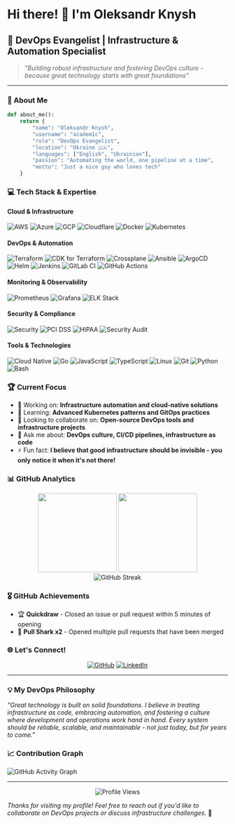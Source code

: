 # Hi there! 👋 I'm Oleksandr Knysh

## 🚀 DevOps Evangelist | Infrastructure & Automation Specialist

> *"Building robust infrastructure and fostering DevOps culture - because great technology starts with great foundations"*

---

### 🎯 About Me

```python
def about_me():
    return {
        "name": "Oleksandr Knysh",
        "username": "academ1c",
        "role": "DevOps Evangelist",
        "location": "Ukraine 🇺🇦",
        "languages": ["English", "Ukrainian"],
        "passion": "Automating the world, one pipeline at a time",
        "motto": "Just a nice guy who loves tech"
    }
```

### 💻 Tech Stack & Expertise

#### **Cloud & Infrastructure**
![AWS](https://img.shields.io/badge/-AWS-232F3E?style=flat&logo=amazon-aws&logoColor=white)
![Azure](https://img.shields.io/badge/-Azure-0078D4?style=flat&logo=microsoft-azure&logoColor=white)
![GCP](https://img.shields.io/badge/-Google_Cloud-4285F4?style=flat&logo=google-cloud&logoColor=white)
![Cloudflare](https://img.shields.io/badge/-Cloudflare-F38020?style=flat&logo=cloudflare&logoColor=white)
![Docker](https://img.shields.io/badge/-Docker-2496ED?style=flat&logo=docker&logoColor=white)
![Kubernetes](https://img.shields.io/badge/-Kubernetes-326CE5?style=flat&logo=kubernetes&logoColor=white)

#### **DevOps & Automation**
![Terraform](https://img.shields.io/badge/-Terraform-623CE4?style=flat&logo=terraform&logoColor=white)
![CDK for Terraform](https://img.shields.io/badge/-CDKTF-623CE4?style=flat&logo=terraform&logoColor=white)
![Crossplane](https://img.shields.io/badge/-Crossplane-00ADD8?style=flat&logo=crossplane&logoColor=white)
![Ansible](https://img.shields.io/badge/-Ansible-EE0000?style=flat&logo=ansible&logoColor=white)
![ArgoCD](https://img.shields.io/badge/-ArgoCD-EF7B4D?style=flat&logo=argo&logoColor=white)
![Helm](https://img.shields.io/badge/-Helm-0F1689?style=flat&logo=helm&logoColor=white)
![Jenkins](https://img.shields.io/badge/-Jenkins-D24939?style=flat&logo=jenkins&logoColor=white)
![GitLab CI](https://img.shields.io/badge/-GitLab_CI-FC6D26?style=flat&logo=gitlab&logoColor=white)
![GitHub Actions](https://img.shields.io/badge/-GitHub_Actions-2088FF?style=flat&logo=github-actions&logoColor=white)

#### **Monitoring & Observability**
![Prometheus](https://img.shields.io/badge/-Prometheus-E6522C?style=flat&logo=prometheus&logoColor=white)
![Grafana](https://img.shields.io/badge/-Grafana-F46800?style=flat&logo=grafana&logoColor=white)
![ELK Stack](https://img.shields.io/badge/-ELK_Stack-005571?style=flat&logo=elastic&logoColor=white)

#### **Security & Compliance**
![Security](https://img.shields.io/badge/-Security-FF6B6B?style=flat&logo=shield&logoColor=white)
![PCI DSS](https://img.shields.io/badge/-PCI_DSS-4CAF50?style=flat&logo=security&logoColor=white)
![HIPAA](https://img.shields.io/badge/-HIPAA-2196F3?style=flat&logo=health&logoColor=white)
![Security Audit](https://img.shields.io/badge/-Security_Audit-9C27B0?style=flat&logo=verified&logoColor=white)

#### **Tools & Technologies**
![Cloud Native](https://img.shields.io/badge/-Cloud_Native-326CE5?style=flat&logo=cloud&logoColor=white)
![Go](https://img.shields.io/badge/-Go-00ADD8?style=flat&logo=go&logoColor=white)
![JavaScript](https://img.shields.io/badge/-JavaScript-F7DF1E?style=flat&logo=javascript&logoColor=black)
![TypeScript](https://img.shields.io/badge/-TypeScript-3178C6?style=flat&logo=typescript&logoColor=white)
![Linux](https://img.shields.io/badge/-Linux-FCC624?style=flat&logo=linux&logoColor=black)
![Git](https://img.shields.io/badge/-Git-F05032?style=flat&logo=git&logoColor=white)
![Python](https://img.shields.io/badge/-Python-3776AB?style=flat&logo=python&logoColor=white)
![Bash](https://img.shields.io/badge/-Bash-4EAA25?style=flat&logo=gnu-bash&logoColor=white)

### 🏆 Current Focus

- 🔭 Working on: **Infrastructure automation and cloud-native solutions**
- 🌱 Learning: **Advanced Kubernetes patterns and GitOps practices**
- 👯 Looking to collaborate on: **Open-source DevOps tools and infrastructure projects**
- 💬 Ask me about: **DevOps culture, CI/CD pipelines, infrastructure as code**
- ⚡ Fun fact: **I believe that good infrastructure should be invisible - you only notice it when it's not there!**

### 📊 GitHub Analytics

<div align="center">
  <img height="180em" src="https://github-readme-stats.vercel.app/api?username=academ1c&show_icons=true&theme=dark&include_all_commits=true&count_private=true"/>
  <img height="180em" src="https://github-readme-stats.vercel.app/api/top-langs/?username=academ1c&layout=compact&langs_count=7&theme=dark"/>
</div>

<div align="center">
  <img src="https://github-readme-streak-stats.herokuapp.com/?user=academ1c&theme=dark" alt="GitHub Streak"/>
</div>

### 🎖️ GitHub Achievements

- 🏆 **Quickdraw** - Closed an issue or pull request within 5 minutes of opening
- 🦈 **Pull Shark x2** - Opened multiple pull requests that have been merged

### 🌐 Let's Connect!

<div align="center">
  
[![GitHub](https://img.shields.io/badge/-GitHub-181717?style=for-the-badge&logo=github&logoColor=white)](https://github.com/academ1c)
[![LinkedIn](https://img.shields.io/badge/-LinkedIn-0077B5?style=for-the-badge&logo=linkedin&logoColor=white)](https://www.linkedin.com/in/oleksandr-knysh-34bb0180/)

</div>

---

### 💡 My DevOps Philosophy

*"Great technology is built on solid foundations. I believe in treating infrastructure as code, embracing automation, and fostering a culture where development and operations work hand in hand. Every system should be reliable, scalable, and maintainable - not just today, but for years to come."*

### 📈 Contribution Graph

![GitHub Activity Graph](https://github-readme-activity-graph.vercel.app/graph?username=academ1c&theme=react-dark&hide_border=true)

---

<div align="center">
  <img src="https://komarev.com/ghpvc/?username=academ1c&color=blue&style=flat-square&label=Profile+Views" alt="Profile Views"/>
</div>

*Thanks for visiting my profile! Feel free to reach out if you'd like to collaborate on DevOps projects or discuss infrastructure challenges.* 🚀